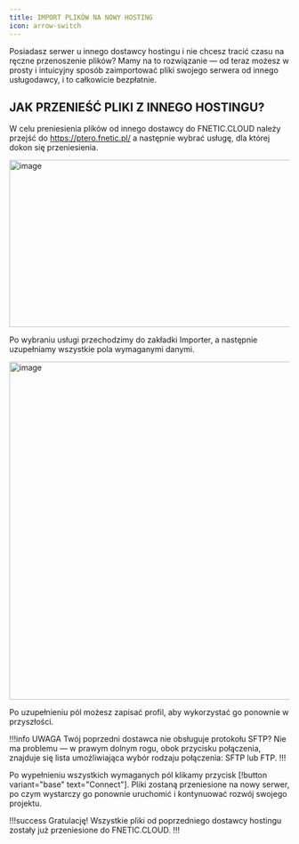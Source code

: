 ```yaml
---
title: IMPORT PLIKÓW NA NOWY HOSTING
icon: arrow-switch
---
```


Posiadasz serwer u innego dostawcy hostingu i nie chcesz tracić czasu na ręczne przenoszenie plików?
Mamy na to rozwiązanie — od teraz możesz w prosty i intuicyjny sposób zaimportować pliki swojego serwera od innego usługodawcy, i to całkowicie bezpłatnie.

## JAK PRZENIEŚĆ PLIKI Z INNEGO HOSTINGU?

W celu preniesienia plików od innego dostawcy do FNETIC.CLOUD należy przejść do https://ptero.fnetic.pl/ a następnie wybrać usługę, dla której dokon się przeniesienia.

<img width="733" height="301" alt="image" src="https://github.com/user-attachments/assets/19399ff9-ce5f-401a-bd30-3c7f749644a8" /><br>

Po wybraniu usługi przechodzimy do zakładki Importer, a następnie uzupełniamy wszystkie pola wymaganymi danymi.

<img width="1585" height="608" alt="image" src="https://github.com/user-attachments/assets/9e3c012d-ca27-455b-aded-2b1fa2ab4e89" /><br>

Po uzupełnieniu pól możesz zapisać profil, aby wykorzystać go ponownie w przyszłości.

!!!info UWAGA
Twój poprzedni dostawca nie obsługuje protokołu SFTP?
Nie ma problemu — w prawym dolnym rogu, obok przycisku połączenia, znajduje się lista umożliwiająca wybór rodzaju połączenia: SFTP lub FTP.
!!!

Po wypełnieniu wszystkich wymaganych pól klikamy przycisk
[!button variant="base" text="Connect"].
Pliki zostaną przeniesione na nowy serwer, po czym wystarczy go ponownie uruchomić i kontynuować rozwój swojego projektu.

!!!success Gratulację!
Wszystkie pliki od poprzedniego dostawcy hostingu zostały już przeniesione do FNETIC.CLOUD.
!!!

